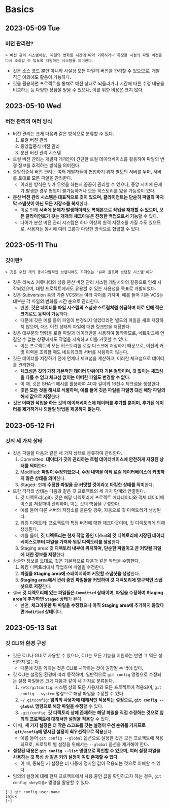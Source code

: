 # Basics
## 2023-05-09 Tue
### 버전 관리란?
```
> 버전 관리 시스템이란, 파일의 변화를 시간에 따라 기록하거나 특정한 시점의 파일 버전을 다시 조회할 수 있도록 지원하는 시스템을 의미한다.
```
* 깃은 소스 코드 뿐만 아니라 사실상 모든 파일의 버전을 관리할 수 있으므로, 개발 직군 이외에도 활용이 가능하다.
* 깃을 활용하면 프로젝트를 통채로 예전 상태로 되돌리거나 시간에 따른 수정 내용을 비교하는 등 다양한 장점을 얻을 수 있으나, 이를 위한 비용은 크지 않다.

## 2023-05-10 Wed
### 버전 관리의 여러 방식
* 버전 관리는 크게 다음과 같은 방식으로 분류할 수 있다.
  1. 로컬 버전 관리
  2. 중앙집중식 버전 관리
  3. 분산 버전 관리 시스템
* 로컬 버전 관리는 개발자 개개인이 간단한 로컬 데이터베이스를 활용하여 파일의 변경 정보를 추적하는 방식을 의미한다.
* 중앙집중식 버전 관리는 여러 개발자들이 협업하기 위해 별도의 서버를 두며, 서버를 토대로 모든 파일을 관리한다.
  * 이러한 방식은 누가 무엇을 하는지 꼼꼼히 관리할 수 있으나, 중앙 서버에 문제가 발생한 경우 협업이 불가능하거나 모든 히스토리를 잃을 가능성이 있다.
* **분산 버전 관리 시스템은 대표적으로 깃이 있으며, 클라이언트는 단순히 파일의 마지막 스냅샷이 아닌 모든 저장소를 복제**한다.
  * 이로 인해 **서버에 문제가 발생하더라도 복제본으로 작업을 재개할 수 있으며, 모든 클라이언트가 갖는 개개의 체크아웃은 진정한 백업으로서 기능**할 수 있다.
  * 나아가 분산 버전 관리 시스템은 하나 이상의 원격 저장소를 가질 수도 있으므로, 사용자는 동시에 여러 그룹과 다양한 방식으로 협업할 수 있다.

## 2023-05-11 Thu
### 깃이란?
```
> 깃은 수천 개의 동시다발적인 브랜치에도 끄떡없는 '슈퍼 울트라 브랜칭 시스템'이다.
```
* 깃은 리눅스 커뮤니티와 상용 분산 버전 관리 시스템 개발사와의 갈등으로 인해 시작되었으며, 대형 프로젝트에서도 유용할 수 있는 사용성을 목표로 개발되었다.
* 깃은 Subversion 등의 기존 VCS와는 여러 차이를 가지며, 예를 들어 기존 VCS는 대부분 각 파일의 변화를 시간 순으로 관리한다.
  * 반면, **깃은 데이터를 파일 시스템의 스냅샷 스트림처럼 취급하며 이로 인해 적은 크기로도 동작이 가능**하다.
  * 때문에 깃은 예를 들어 파일이 변경되지 않았더라면 별도의 파일을 새로 저장하지 않으며, 대신 이전 상태의 파일에 대한 링크만을 저장한다.
* 깃은 대부분의 명령을 로컬 파일과 데이터만을 사용하여 동작하므로, 네트워크에 연결할 수 없는 상황에서도 작업을 지속하고 이를 커밋할 수 있다.
  * 이는 프로젝트의 모든 히스토리를 로컬 디스크에 저장하기 때문으로, 이전의 커밋 이력을 조회할 때도 네트워크와 서버를 사용하지 않는다.
* 깃은 데이터를 저장하기 전에 언제나 체크섬을 계산하고, 이러한 체크섬으로 데이터를 관리한다.
  * **체크섬은 깃의 가장 기본적인 데이터 단위이자 기본 철학이며, 깃 없이는 체크섬을 다룰 수 없고 체크섬 없이는 어떠한 파일도 변경할 수 없다**.
  * 이 때, 깃은 SHA-1 해시를 활용하여 40자 길이의 16진수 체크섬을 생성한다.
  * **깃은 모든 것을 해시로 식별하며, 예를 들어 깃은 파일을 파일명 대신 해당 파일의 해시 값으로 저장**한다.
* **깃은 어떠한 작업을 하든 깃의 데이터베이스에 데이터를 추가할 뿐이며, 추가된 데이터를 제거하거나 되돌릴 방법을 제공하지 않는다**.

## 2023-05-12 Fri
### 깃의 세 가지 상태
* 깃은 파일을 다음과 같은 세 가지 상태로 분류하여 관리한다.
  1. Committed: **데이터가 깃이 관리하는 로컬 데이터베이스에 안전하게 저장된 상태를 의미**한다.
  2. Modified: **파일이 수정되었으나, 수정 내역을 아직 로컬 데이터베이스에 커밋하지 않은 상태를 의미**한다.
  3. Staged: 현재 **수정한 파일을 곧 커밋할 것이라고 마킹한 상태를 의미**한다.
* 또한 각각의 상태는 다음과 같은 깃 프로젝트의 세 가지 단계와 연결된다.
  1. 깃 디렉토리(.git): 깃은 해당 디렉토리에 프로젝트 메타데이터와 객체 데이터베이스를 저장하여 관리하며, 이는 깃의 핵심을 구성한다.
    * 예를 들어 다른 서버의 저장소를 클론할 경우, 자동으로 깃 디렉토리가 생성된다.
  2. 워킹 디렉토리: 프로젝트의 특정 버전에 대한 체크아웃이며, 깃 디렉토리에 의헤 생성된다.
    * 예를 들어, **깃 디렉토리는 현재 작업 중인 디스크의 깃 디렉토리에 저장된 데이터베이스로부터 파일을 가져와 워킹 디렉토리를 생성**한다.
  3. Staging area: **깃 디렉토리 내부에 위치하며, 단순한 파일이고 곧 커밋될 파일에 대한 정보를 저장**한다.
* 상술한 정보를 토대로, 깃은 기본적으로 다음과 같은 작업을 수행한다.
  1. 워킹 디렉토리에서 작업하며 파일을 수정한다.
  2. **파일을 Staging area에 스테이지하여 커밋할 스냅샷을 생성**한다.
  3. **Staging area에서 관리 중인 파일들을 커밋하여 깃 디렉토리에 영구적인 스냅샷으로 저장**한다.
* 결국 **깃 디렉토리에 있는 파일들은 `Committed` 상태이며, 파일을 수정하여 Staging area에 추가하면 `Staged` 상태**가 된다.
  * 반면, **체크아웃한 뒤 파일을 수정했으나 아직 Staging area에 추가하지 않았다면 `Modified` 상태**이다.

## 2023-05-13 Sat
### 깃 CLI와 환경 구성
* 깃은 CLI나 GUI로 사용할 수 있으나, CLI는 모든 기능을 지원하는 반면 그 역은 성립하지 않는다.
  * 때문에 깃을 익히는 것은 CLI로 시작하는 것이 권장될 수 밖에 없다.
* 깃 CLI는 설정된 환경에 따라 동작하며, 일반적으로 `git config` 명령으로 수정되는 설정 파일들은 크게 다음과 같이 세 가지로 분류된다.
  1. `/etc/gitconfig`: 시스템 상의 모든 사용자와 모든 프로젝트에 적용되며, `git config --system` 명령으로 해당 파일을 수정할 수 있다.
  2. `~/.gitconfig`: **임의의 사용자에 대해서만 적용되는 설정으로, `git config --global` 명령으로 해당 파일을 수정**할 수 있다.
  3. `.git/config`: **깃 디렉토리 상에 존재하는 해당 파일을 직접 수정하는 것으로 임의의 프로젝트에 대해서만 설정을 적용**할 수 있다.
* 이 때, **세 가지 설정은 더 작은 스코프를 갖는 설정이 우선 순위를 가지므로 `.git/config`에 명시된 설정이 최우선적으로 적용**된다.
  * 예를 들어 `git config --global` 옵션으로 설정한 것은 모든 프로젝트에 적용되므로, 프로젝트 별 설정을 위해서는 `--global` 옵션을 제거해야 한다.
* **설정된 내용은 `git config --list` 명령으로 확인할 수 있으며, 여러 설정 파일을 사용하는 깃 특성 상 같은 키의 설정이 여럿 존재할 수 있다**.
  * 이 때, 중복된 키 설정은 더 나중에 명시된 값이 적용되는 것으로 이해할 수 있다.
* 임의의 설정에 대해 현재 프로젝트에서 사용 중인 값을 확인하고자 하는 경우, `git config <key이름>` 명령을 활용할 수 있다.
```shell
[~] git config user.name
injuk
[~]
```